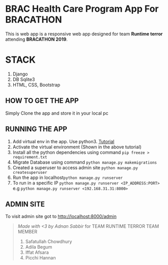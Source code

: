 # BRAC Health Care Program App For BRACATHON

This is web app is a responsive web app designed for team **Runtime terror** attending **BRACATHON 2019**.


# STACK
1. Django  
2. DB Sqlite3  
3. HTML, CSS, Bootstrap

## HOW TO GET THE APP

Simply Clone the app and store it in your local pc

## RUNNING THE APP
1. Add virtual env in the app. Use python3. [Tutorial](https://uoa-eresearch.github.io/eresearch-cookbook/recipe/2014/11/26/python-virtual-env/)
2. Activate the virtual environment (Shown in the above tutorial)
3. Install all the python dependencies using command `pip freeze > requirement.txt`
4. Migrate Database using command `python manage.py makemigrations`
5. Created a superuser to access admin site `python manage.py createsuperuser`
6. Run the app in localhost`python manage.py runserver`
7. To run in a specific IP `python manage.py runserver <IP_ADDRESS:PORT>` e.g `python manage.py runserver <192.168.31.31:8000>`

## ADMIN SITE
To visit admin site got to [http://localhost:8000/admin](http://localhost:8000/admin)




> *Made with <3 by Adnan Sabbir* for TEAM RUNTIME TERROR
> TEAM MEMBER
> 1. Safatullah Chowdhury
> 2. Adila Begum
> 3. Iffat Afsara
> 4. Picchi Hannan 
